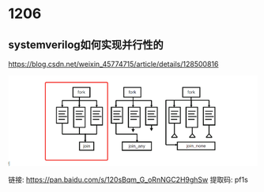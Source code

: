 # 1206

##  systemverilog如何实现并行性的

https://blog.csdn.net/weixin_45774715/article/details/128500816

![image-20231207075352725](${images}/image-20231207075352725.png)

链接: https://pan.baidu.com/s/120sBqm_G_oRnNGC2H9ghSw 提取码: pf1s

